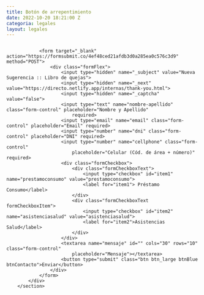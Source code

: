 ```yaml
---
title: Botón de arrepentimiento
date: 2022-10-20 18:21:00 Z
categoria: legales
layout: legales
---
```


<section class="legales">
			<div class="main-container module">
				<div class="formImage">
					<img src="{{page.hero.image}}" alt="">
				</div>

				<form target="_blank" action="https://formsubmit.co/4ef48ced21afdb3d0a285ea0c576c3d9" method="POST">
					<div class="formFlex">
						<input type="hidden" name="_subject" value="Nueva Sugerencia :: Libro de quejas">
						<input type="hidden" name="_next" value="https://directo.netlify.app/internas/thank-you.html">
						<input type="hidden" name="_captcha" value="false">
						<input type="text" name="nombre-apellido" class="form-control" placeholder="Nombre y Apellido"
							required>
						<input type="email" name="email" class="form-control" placeholder="Email" required>
						<input type="number" name="dni" class="form-control" placeholder="DNI" required>
						<input type="number" name="cellphone" class="form-control"
							placeholder="Celular (Cód. de área + número)" required>
						<div class="formCheckbox">
							<div class="formCheckboxText">
								<input type="checkbox" id="item1" name="prestamoconsumo" value="prestamoconsumo">
								<label for="item1"> Préstamo Consumo</label>
							</div>
							<div class="formCheckboxText formCheckboxItem">
								<input type="checkbox" id="item2" name="asistenciasalud" value="asistenciasalud">
								<label for="item2">Asistencias Salud</label>
							</div>
						</div>
						<textarea name="mensaje" id="" cols="30" rows="10" class="form-control"
							placeholder="Mensaje"></textarea>
						<button type="submit" class="btn btn_large btnBlue btnContacto">Enviar</button>
					</div>
				</form>
			</div>
		</section>